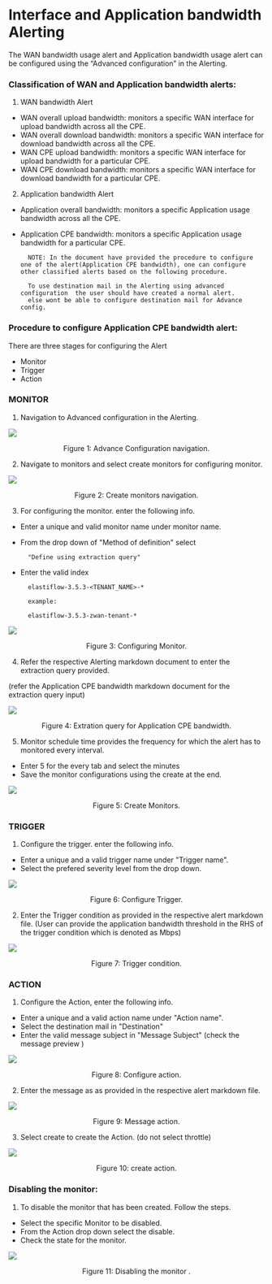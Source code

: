 # Interface and Application bandwidth Alerting

The WAN bandwidth usage alert and Application bandwidth usage alert can be configured using the “Advanced configuration” in the Alerting. 

### Classification of WAN and Application bandwidth alerts:

1. WAN bandwidth Alert

- WAN overall upload bandwidth: monitors a specific  WAN interface for upload bandwidth across all the CPE.
- WAN overall download bandwidth: monitors a specific  WAN interface for download bandwidth across all the CPE.
- WAN CPE upload bandwidth: monitors a specific  WAN interface for upload bandwidth for a particular CPE.
- WAN CPE download bandwidth: monitors a specific  WAN interface for download bandwidth for a particular CPE.

2. Application bandwidth Alert

- Application overall bandwidth: monitors a specific  Application usage bandwidth across all the CPE.
- Application CPE bandwidth: monitors a specific  Application usage bandwidth for a particular CPE.

        NOTE: In the document have provided the procedure to configure one of the alert(Application CPE bandwidth), one can configure other classified alerts based on the following procedure.

        To use destination mail in the Alerting using advanced configuration  the user should have created a normal alert.
        else wont be able to configure destination mail for Advance config. 

### Procedure to configure Application CPE bandwidth alert:

There are three stages for configuring the Alert
- Monitor
- Trigger
- Action

### MONITOR
1. Navigation to Advanced configuration in the Alerting.

![](images/AdvanceConf1.png)

<center>Figure 1: Advance Configuration navigation.</center>


2. Navigate to monitors and select create monitors for configuring monitor.


![](images/CreateMonitor0.png)

<center>Figure 2: Create monitors navigation.</center>

3. For configuring the monitor. enter the following info.
- Enter a unique and valid monitor name under monitor name.
- From the drop down of "Method of definition" select 

        "Define using extraction query"
- Enter the valid index 
            
        elastiflow-3.5.3-<TENANT_NAME>-*

        example:

        elastiflow-3.5.3-zwan-tenant-*


![](images/CreateMonitor1.png)

<center>Figure 3: Configuring Monitor.</center>

4. Refer the respective Alerting markdown document to enter the extraction query provided.

(refer the Application CPE bandwidth markdown document for the extraction query input)

![](images/CreateMonitor2.png)

<center>Figure 4: Extration query for Application CPE bandwidth.</center>

5. Monitor schedule time  provides the frequency  for which the alert has to monitored every interval.

- Enter 5 for the every tab and select the minutes
- Save the monitor configurations using the create at the end.

![](images/CreateMonitor3.png)

<center>Figure 5: Create Monitors.</center>

### TRIGGER

1. Configure the trigger. enter the following info.
- Enter a unique and a valid trigger name under "Trigger name".
- Select the prefered severity level from the drop down.

![](images/CreateTrigger1.png)

<center>Figure 6: Configure Trigger.</center>

2. Enter the Trigger condition as provided in the respective alert markdown file. (User can provide the application bandwidth threshold in the RHS of the trigger condition which is denoted as Mbps)

![](images/CreateTrigger2.png)

<center>Figure 7: Trigger condition.</center>

### ACTION

1. Configure the Action, enter the following info.
- Enter a unique and a valid action name under "Action name".
- Select the destination mail in "Destination"
- Enter the valid message subject in "Message Subject" (check the message preview )


![](images/CreateAction1.png)

<center>Figure 8: Configure action.</center>

2. Enter the message as as provided in the respective alert markdown file.

![](images/CreateAction2.png)

<center>Figure 9: Message action.</center>

3. Select create to create the Action.
(do not select throttle)

![](images/CreateAction3.png)

<center>Figure 10: create action.</center>


### Disabling the monitor:

1. To disable the monitor that has been created. Follow the steps.
- Select the specific Monitor to be disabled.
- From the Action drop down select the disable.
- Check the state for the monitor.


![](images/DisableMonitor1.png)

<center>Figure 11: Disabling the monitor .</center>